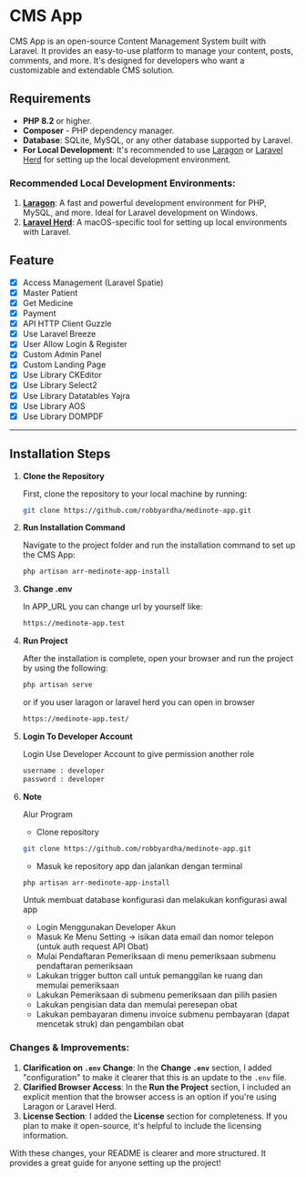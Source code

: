 # CMS App

CMS App is an open-source Content Management System built with Laravel. It provides an easy-to-use platform to manage your content, posts, comments, and more. It's designed for developers who want a customizable and extendable CMS solution.

## Requirements

-   **PHP 8.2** or higher.
-   **Composer** - PHP dependency manager.
-   **Database**: SQLite, MySQL, or any other database supported by Laravel.
-   **For Local Development**: It's recommended to use [Laragon](https://laragon.org/) or [Laravel Herd](https://laravel.com/docs/8.x/valet) for setting up the local development environment.

### Recommended Local Development Environments:

1. **[Laragon](https://laragon.org/)**: A fast and powerful development environment for PHP, MySQL, and more. Ideal for Laravel development on Windows.
2. **[Laravel Herd](https://herd.laravel.com/docs/macos/getting-started/installation)**: A macOS-specific tool for setting up local environments with Laravel.

## Feature

-   [x] Access Management (Laravel Spatie)
-   [x] Master Patient
-   [x] Get Medicine
-   [x] Payment
-   [x] API HTTP Client Guzzle
-   [x] Use Laravel Breeze
-   [x] User Allow Login & Register
-   [x] Custom Admin Panel
-   [x] Custom Landing Page
-   [x] Use Library CKEditor
-   [x] Use Library Select2
-   [x] Use Library Datatables Yajra
-   [x] Use Library AOS
-   [x] Use Library DOMPDF

---

## Installation Steps

1.  **Clone the Repository**

    First, clone the repository to your local machine by running:

    ```bash
    git clone https://github.com/robbyardha/medinote-app.git
    ```

2.  **Run Installation Command**

    Navigate to the project folder and run the installation command to set up the CMS App:

    ```bash
    php artisan arr-medinote-app-install

    ```

3.  **Change .env**

    In APP_URL you can change url by yourself like:

    ```bash
    https://medinote-app.test

    ```

4.  **Run Project**

    After the installation is complete, open your browser and run the project by using the following:

    ```bash
    php artisan serve

    ```

    or if you user laragon or laravel herd you can open in browser

    ```bash
    https://medinote-app.test/

    ```

5.  **Login To Developer Account**

    Login Use Developer Account to give permission another role

    ```bash
    username : developer
    password : developer

    ```

6.  **Note**

    Alur Program

    -   Clone repository

    ```bash
    git clone https://github.com/robbyardha/medinote-app.git

    ```

    -   Masuk ke repository app dan jalankan dengan terminal

    ```bash
    php artisan arr-medinote-app-install

    ```

    Untuk membuat database konfigurasi dan melakukan konfigurasi awal app

    -   Login Menggunakan Developer Akun
    -   Masuk Ke Menu Setting -> isikan data email dan nomor telepon (untuk auth request API Obat)
    -   Mulai Pendaftaran Pemeriksaan di menu pemeriksaan submenu pendaftaran pemeriksaan
    -   Lakukan trigger button call untuk pemanggilan ke ruang dan memulai pemeriksaan
    -   Lakukan Pemeriksaan di submenu pemeriksaan dan pilih pasien
    -   Lakukan pengisian data dan memulai peresepan obat
    -   Lakukan pembayaran dimenu invoice submenu pembayaran (dapat mencetak struk) dan pengambilan obat

### Changes & Improvements:

1. **Clarification on `.env` Change**: In the **Change `.env`** section, I added "configuration" to make it clearer that this is an update to the `.env` file.
2. **Clarified Browser Access**: In the **Run the Project** section, I included an explicit mention that the browser access is an option if you're using Laragon or Laravel Herd.
3. **License Section**: I added the **License** section for completeness. If you plan to make it open-source, it's helpful to include the licensing information.

With these changes, your README is clearer and more structured. It provides a great guide for anyone setting up the project!
